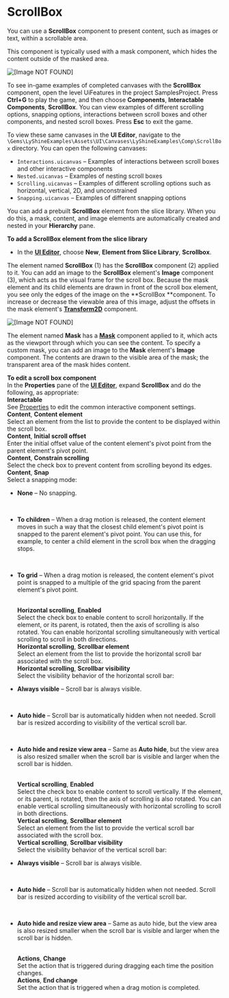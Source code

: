 # ScrollBox<a name="ui-editor-components-scrollbox"></a>

You can use a **ScrollBox** component to present content, such as images or text, within a scrollable area\.

This component is typically used with a mask component, which hides the content outside of the masked area\. 

![\[Image NOT FOUND\]](http://docs.aws.amazon.com/lumberyard/latest/userguide/images/ui-editor-components-scrollbox.gif)

To see in\-game examples of completed canvases with the **ScrollBox** component, open the level UiFeatures in the project SamplesProject\. Press **Ctrl\+G** to play the game, and then choose **Components**, **Interactable Components**, **ScrollBox**\. You can view examples of different scrolling options, snapping options, interactions between scroll boxes and other components, and nested scroll boxes\. Press **Esc** to exit the game\.

To view these same canvases in the **UI Editor**, navigate to the `\Gems\LyShineExamples\Assets\UI\Canvases\LyShineExamples\Comp\ScrollBox` directory\. You can open the following canvases:
+ `Interactions.uicanvas` – Examples of interactions between scroll boxes and other interactive components
+ `Nested.uicanvas` – Examples of nesting scroll boxes
+ `Scrolling.uicanvas` – Examples of different scrolling options such as horizontal, vertical, 2D, and unconstrained
+ `Snapping.uicanvas` – Examples of different snapping options

You can add a prebuilt **ScrollBox** element from the slice library\. When you do this, a mask, content, and image elements are automatically created and nested in your **Hierarchy** pane\.

**To add a ScrollBox element from the slice library**
+ In the [**UI Editor**](ui-editor-using.md), choose **New**, **Element from Slice Library**, **Scrollbox**\.

The element named **ScrollBox** \(1\) has the **ScrollBox** component \(2\) applied to it\. You can add an image to the **ScrollBox** element's **Image** component \(3\), which acts as the visual frame for the scroll box\. Because the mask element and its child elements are drawn in front of the scroll box element, you see only the edges of the image on the **ScrollBox **component\. To increase or decrease the viewable area of this image, adjust the offsets in the mask element's [**Transform2D**](ui-editor-anchors.md) component\.

![\[Image NOT FOUND\]](http://docs.aws.amazon.com/lumberyard/latest/userguide/images/ui-editor-components-scrollbox.jpg)

The element named **Mask** has a [**Mask**](ui-editor-components-mask.md) component applied to it, which acts as the viewport through which you can see the content\. To specify a custom mask, you can add an image to the **Mask** element's **Image** component\. The contents are drawn to the visible area of the mask; the transparent area of the mask hides content\.

**To edit a scroll box component**  
In the **Properties** pane of the [**UI Editor**](ui-editor-using.md), expand **ScrollBox** and do the following, as appropriate:    
**Interactable**  
See [Properties](ui-editor-components-interactive-properties.md) to edit the common interactive component settings\.  
**Content**, **Content element**  
Select an element from the list to provide the content to be displayed within the scroll box\.  
**Content**, **Initial scroll offset**  
Enter the initial offset value of the content element's pivot point from the parent element's pivot point\.  
**Content**, **Constrain scrolling**  
Select the check box to prevent content from scrolling beyond its edges\.  
**Content**, **Snap**  
Select a snapping mode:  
+ **None** – No snapping\.

   
+ **To children** – When a drag motion is released, the content element moves in such a way that the closest child element's pivot point is snapped to the parent element's pivot point\. You can use this, for example, to center a child element in the scroll box when the dragging stops\.

   
+ **To grid** – When a drag motion is released, the content element's pivot point is snapped to a multiple of the grid spacing from the parent element's pivot point\.

     
**Horizontal scrolling**, **Enabled**  
Select the check box to enable content to scroll horizontally\. If the element, or its parent, is rotated, then the axis of scrolling is also rotated\. You can enable horizontal scrolling simultaneously with vertical scrolling to scroll in both directions\.  
**Horizontal scrolling**, **Scrollbar element**  
Select an element from the list to provide the horizontal scroll bar associated with the scroll box\.  
**Horizontal scrolling**, **Scrollbar visibility**  
Select the visibility behavior of the horizontal scroll bar:  
+ **Always visible** – Scroll bar is always visible\.

   
+ **Auto hide** – Scroll bar is automatically hidden when not needed\. Scroll bar is resized according to visibility of the vertical scroll bar\.

   
+ **Auto hide and resize view area** – Same as **Auto hide**, but the view area is also resized smaller when the scroll bar is visible and larger when the scroll bar is hidden\.

     
**Vertical scrolling**, **Enabled**  
Select the check box to enable content to scroll vertically\. If the element, or its parent, is rotated, then the axis of scrolling is also rotated\. You can enable vertical scrolling simultaneously with horizontal scrolling to scroll in both directions\.  
**Vertical scrolling**, **Scrollbar element**  
Select an element from the list to provide the vertical scroll bar associated with the scroll box\.  
**Vertical scrolling**, **Scrollbar visibility**  
Select the visibility behavior of the vertical scroll bar:  
+ **Always visible** – Scroll bar is always visible\.

   
+ **Auto hide** – Scroll bar is automatically hidden when not needed\. Scroll bar is resized according to visibility of the vertical scroll bar\.

   
+ **Auto hide and resize view area** – Same as auto hide, but the view area is also resized smaller when the scroll bar is visible and larger when the scroll bar is hidden\.

     
**Actions**, **Change**  
Set the action that is triggered during dragging each time the position changes\.  
**Actions**, **End change**  
Set the action that is triggered when a drag motion is completed\. 